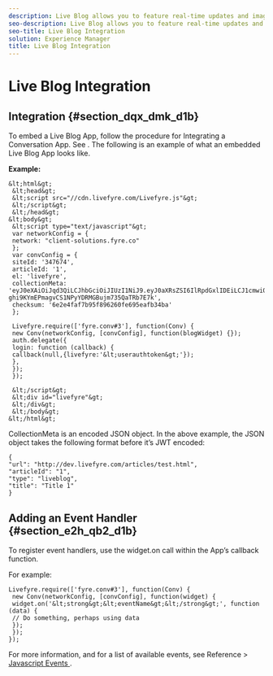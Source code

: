 ```yaml
---
description: Live Blog allows you to feature real-time updates and images from your site’s own editors when covering a live event.
seo-description: Live Blog allows you to feature real-time updates and images from your site’s own editors when covering a live event.
seo-title: Live Blog Integration
solution: Experience Manager
title: Live Blog Integration
---
```


# Live Blog Integration

## Integration {#section_dqx_dmk_d1b}

To embed a Live Blog App, follow the procedure for Integrating a Conversation App. See [](c_implement_a_conversation_app.md#concept_zvy_c3c_tbb). The following is an example of what an embedded Live Blog App looks like.

**Example:**

```
&lt;html&gt; 
 &lt;head&gt; 
 &lt;script src="//cdn.livefyre.com/Livefyre.js"&gt; 
 &lt;/script&gt; 
 &lt;/head&gt; 
&lt;body&gt; 
 &lt;script type="text/javascript"&gt; 
 var networkConfig = { 
 network: "client-solutions.fyre.co" 
 }; 
 var convConfig = { 
 siteId: '347674', 
 articleId: '1', 
 el: 'livefyre', 
 collectionMeta: 'eyJ0eXAiOiJqd3QiLCJhbGciOiJIUzI1NiJ9.eyJ0aXRsZSI6IlRpdGxlIDEiLCJ1cmwiOiJodHRwOlwvXC9kZXYubGl2ZWZ5cmUuY29tIiwidGFncyI6InRhZzEsdGFnMiIsImNoZWNrc3VtIjoiY2Q0YTJjYWJkMTIxOTkyM2FjZGJhMjExOWY2NmYwNTUiLCJhcnRpY2xlSWQiOiIxIn0.Dq-ghi9KYmEPmagvCS1NPyYDRMGBujm735QaTRb7E7k', 
 checksum: '6e2e4faf7b95f896260fe695eafb34ba' 
 }; 
 
 Livefyre.require(['fyre.conv#3'], function(Conv) { 
 new Conv(networkConfig, [convConfig], function(blogWidget) {}); 
 auth.delegate({ 
 login: function (callback) { 
 callback(null,{livefyre:'&lt;userauthtoken&gt;'}); 
 }, 
 }); 
 }); 
 
 &lt;/script&gt; 
 &lt;div id="livefyre"&gt; 
 &lt;/div&gt; 
 &lt;/body&gt; 
&lt;/html&gt;
```
CollectionMeta is an encoded JSON object. In the above example, the JSON object takes the following format before it’s JWT encoded:

```
{ 
"url": "http://dev.livefyre.com/articles/test.html", 
"articleId": "1", 
"type": "liveblog", 
"title": "Title 1" 
}
```
## Adding an Event Handler {#section_e2h_qb2_d1b}

To register event handlers, use the widget.on call within the App’s callback function.

For example:

```
Livefyre.require(['fyre.conv#3'], function(Conv) { 
 new Conv(networkConfig, [convConfig], function(widget) { 
 widget.on('&lt;strong&gt;&lt;eventName&gt;&lt;/strong&gt;', function (data) { 
 // Do something, perhaps using data 
 }); 
 }); 
});
```
For more information, and for a list of available events, see Reference &gt; [ Javascript Events ](https://answers.livefyre.com/developers/reference/app-customizations/javascript-events/).


